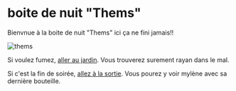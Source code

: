 # boite de nuit "Thems"

Bienvnue à la boite de nuit "Thems" ici ça ne fini jamais!!

![thems](https://github.com/noahbhme/labyrinthe-sio24/assets/71257089/65ccba35-f816-4b6f-8122-4de0aef4fbfb)

Si voulez fumez, [aller au jardin](jardin.md). Vous trouverez surement rayan dans le mal.

Si c'est la fin de soirée, [allez à la sortie](sortie.md). Vous pourez y voir mylène avec sa dernière bouteille.
